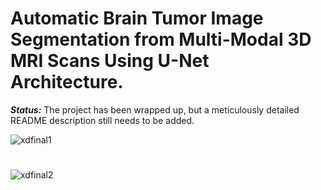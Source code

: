 # Automatic Brain Tumor Image Segmentation from Multi-Modal 3D MRI Scans Using U-Net Architecture.


***_Status:_*** The project has been wrapped up, but a meticulously detailed README description still needs to be added.


![xdfinal1](https://user-images.githubusercontent.com/111432785/233621018-9c49b1db-ccc2-4215-bcc0-e33909207c62.jpeg)





#
![xdfinal2](https://user-images.githubusercontent.com/111432785/233621034-5d502875-329d-4158-8414-7998700b64f9.jpeg)
